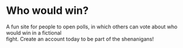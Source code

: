 # Who would win?
A fun site for people to open polls, in which others can vote about who would win in a fictional <br> fight.
Create an account today to be part of the shenanigans!